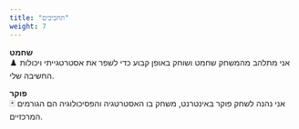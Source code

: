 ```yaml
---
title: "תחביבים"
weight: 7
---
```


**שחמט**  
♟️ אני מתלהב מהמשחק שחמט ושוחק באופן קבוע כדי לשפר את אסטרטגייתי ויכולות החשיבה שלי.

**פוקר**  
🃏 אני נהנה לשחק פוקר באינטרנט, משחק בו האסטרטגיה והפסיכולוגיה הם הגורמים המרכזיים.
